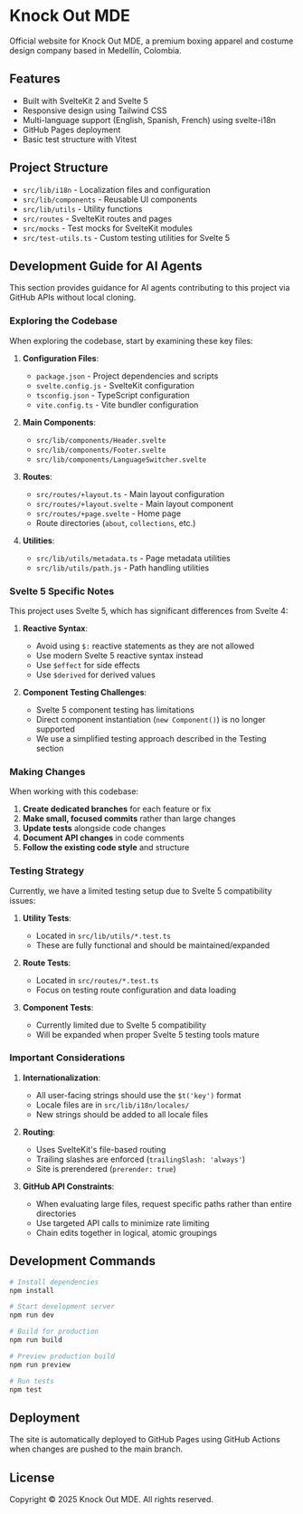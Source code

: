 # Knock Out MDE

Official website for Knock Out MDE, a premium boxing apparel and costume design company based in Medellín, Colombia.

## Features

- Built with SvelteKit 2 and Svelte 5
- Responsive design using Tailwind CSS
- Multi-language support (English, Spanish, French) using svelte-i18n
- GitHub Pages deployment
- Basic test structure with Vitest

## Project Structure

- `src/lib/i18n` - Localization files and configuration
- `src/lib/components` - Reusable UI components
- `src/lib/utils` - Utility functions
- `src/routes` - SvelteKit routes and pages
- `src/mocks` - Test mocks for SvelteKit modules
- `src/test-utils.ts` - Custom testing utilities for Svelte 5

## Development Guide for AI Agents

This section provides guidance for AI agents contributing to this project via GitHub APIs without local cloning.

### Exploring the Codebase

When exploring the codebase, start by examining these key files:

1. **Configuration Files**:
   - `package.json` - Project dependencies and scripts
   - `svelte.config.js` - SvelteKit configuration
   - `tsconfig.json` - TypeScript configuration
   - `vite.config.ts` - Vite bundler configuration 

2. **Main Components**:
   - `src/lib/components/Header.svelte`
   - `src/lib/components/Footer.svelte`
   - `src/lib/components/LanguageSwitcher.svelte`

3. **Routes**:
   - `src/routes/+layout.ts` - Main layout configuration
   - `src/routes/+layout.svelte` - Main layout component
   - `src/routes/+page.svelte` - Home page
   - Route directories (`about`, `collections`, etc.)

4. **Utilities**:
   - `src/lib/utils/metadata.ts` - Page metadata utilities
   - `src/lib/utils/path.js` - Path handling utilities

### Svelte 5 Specific Notes

This project uses Svelte 5, which has significant differences from Svelte 4:

1. **Reactive Syntax**:
   - Avoid using `$:` reactive statements as they are not allowed
   - Use modern Svelte 5 reactive syntax instead
   - Use `$effect` for side effects
   - Use `$derived` for derived values

2. **Component Testing Challenges**:
   - Svelte 5 component testing has limitations
   - Direct component instantiation (`new Component()`) is no longer supported
   - We use a simplified testing approach described in the Testing section

### Making Changes

When working with this codebase:

1. **Create dedicated branches** for each feature or fix
2. **Make small, focused commits** rather than large changes
3. **Update tests** alongside code changes
4. **Document API changes** in code comments
5. **Follow the existing code style** and structure

### Testing Strategy

Currently, we have a limited testing setup due to Svelte 5 compatibility issues:

1. **Utility Tests**:
   - Located in `src/lib/utils/*.test.ts`
   - These are fully functional and should be maintained/expanded

2. **Route Tests**:
   - Located in `src/routes/*.test.ts`
   - Focus on testing route configuration and data loading

3. **Component Tests**:
   - Currently limited due to Svelte 5 compatibility
   - Will be expanded when proper Svelte 5 testing tools mature

### Important Considerations

1. **Internationalization**:
   - All user-facing strings should use the `$t('key')` format
   - Locale files are in `src/lib/i18n/locales/`
   - New strings should be added to all locale files

2. **Routing**:
   - Uses SvelteKit's file-based routing
   - Trailing slashes are enforced (`trailingSlash: 'always'`)
   - Site is prerendered (`prerender: true`)

3. **GitHub API Constraints**:
   - When evaluating large files, request specific paths rather than entire directories
   - Use targeted API calls to minimize rate limiting
   - Chain edits together in logical, atomic groupings

## Development Commands

```bash
# Install dependencies
npm install

# Start development server
npm run dev

# Build for production
npm run build

# Preview production build
npm run preview

# Run tests
npm test
```

## Deployment

The site is automatically deployed to GitHub Pages using GitHub Actions when changes are pushed to the main branch.

## License

Copyright © 2025 Knock Out MDE. All rights reserved.
